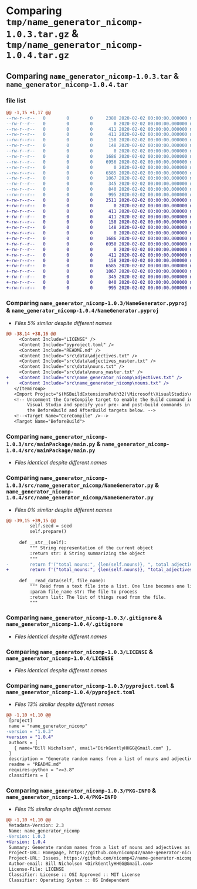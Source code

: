 # Comparing `tmp/name_generator_nicomp-1.0.3.tar.gz` & `tmp/name_generator_nicomp-1.0.4.tar.gz`

## Comparing `name_generator_nicomp-1.0.3.tar` & `name_generator_nicomp-1.0.4.tar`

### file list

```diff
@@ -1,15 +1,17 @@
--rw-r--r--   0        0        0     2380 2020-02-02 00:00:00.000000 name_generator_nicomp-1.0.3/NameGenerator.pyproj
--rw-r--r--   0        0        0        0 2020-02-02 00:00:00.000000 name_generator_nicomp-1.0.3/src/data/__init__.py
--rw-r--r--   0        0        0      411 2020-02-02 00:00:00.000000 name_generator_nicomp-1.0.3/src/data/adjectives.txt
--rw-r--r--   0        0        0      411 2020-02-02 00:00:00.000000 name_generator_nicomp-1.0.3/src/data/adjectives_master.txt
--rw-r--r--   0        0        0      158 2020-02-02 00:00:00.000000 name_generator_nicomp-1.0.3/src/data/nouns.txt
--rw-r--r--   0        0        0      148 2020-02-02 00:00:00.000000 name_generator_nicomp-1.0.3/src/data/nouns_master.txt
--rw-r--r--   0        0        0        0 2020-02-02 00:00:00.000000 name_generator_nicomp-1.0.3/src/mainPackage/__init__.py
--rw-r--r--   0        0        0     1686 2020-02-02 00:00:00.000000 name_generator_nicomp-1.0.3/src/mainPackage/main.py
--rw-r--r--   0        0        0     6956 2020-02-02 00:00:00.000000 name_generator_nicomp-1.0.3/src/name_generator_nicomp/NameGenerator.py
--rw-r--r--   0        0        0        0 2020-02-02 00:00:00.000000 name_generator_nicomp-1.0.3/src/name_generator_nicomp/__init__.py
--rw-r--r--   0        0        0     6585 2020-02-02 00:00:00.000000 name_generator_nicomp-1.0.3/.gitignore
--rw-r--r--   0        0        0     1067 2020-02-02 00:00:00.000000 name_generator_nicomp-1.0.3/LICENSE
--rw-r--r--   0        0        0      345 2020-02-02 00:00:00.000000 name_generator_nicomp-1.0.3/README.md
--rw-r--r--   0        0        0      840 2020-02-02 00:00:00.000000 name_generator_nicomp-1.0.3/pyproject.toml
--rw-r--r--   0        0        0      995 2020-02-02 00:00:00.000000 name_generator_nicomp-1.0.3/PKG-INFO
+-rw-r--r--   0        0        0     2511 2020-02-02 00:00:00.000000 name_generator_nicomp-1.0.4/NameGenerator.pyproj
+-rw-r--r--   0        0        0        0 2020-02-02 00:00:00.000000 name_generator_nicomp-1.0.4/src/data/__init__.py
+-rw-r--r--   0        0        0      411 2020-02-02 00:00:00.000000 name_generator_nicomp-1.0.4/src/data/adjectives.txt
+-rw-r--r--   0        0        0      411 2020-02-02 00:00:00.000000 name_generator_nicomp-1.0.4/src/data/adjectives_master.txt
+-rw-r--r--   0        0        0      158 2020-02-02 00:00:00.000000 name_generator_nicomp-1.0.4/src/data/nouns.txt
+-rw-r--r--   0        0        0      148 2020-02-02 00:00:00.000000 name_generator_nicomp-1.0.4/src/data/nouns_master.txt
+-rw-r--r--   0        0        0        0 2020-02-02 00:00:00.000000 name_generator_nicomp-1.0.4/src/mainPackage/__init__.py
+-rw-r--r--   0        0        0     1686 2020-02-02 00:00:00.000000 name_generator_nicomp-1.0.4/src/mainPackage/main.py
+-rw-r--r--   0        0        0     6950 2020-02-02 00:00:00.000000 name_generator_nicomp-1.0.4/src/name_generator_nicomp/NameGenerator.py
+-rw-r--r--   0        0        0        0 2020-02-02 00:00:00.000000 name_generator_nicomp-1.0.4/src/name_generator_nicomp/__init__.py
+-rw-r--r--   0        0        0      411 2020-02-02 00:00:00.000000 name_generator_nicomp-1.0.4/src/name_generator_nicomp/adjectives.txt
+-rw-r--r--   0        0        0      158 2020-02-02 00:00:00.000000 name_generator_nicomp-1.0.4/src/name_generator_nicomp/nouns.txt
+-rw-r--r--   0        0        0     6585 2020-02-02 00:00:00.000000 name_generator_nicomp-1.0.4/.gitignore
+-rw-r--r--   0        0        0     1067 2020-02-02 00:00:00.000000 name_generator_nicomp-1.0.4/LICENSE
+-rw-r--r--   0        0        0      345 2020-02-02 00:00:00.000000 name_generator_nicomp-1.0.4/README.md
+-rw-r--r--   0        0        0      840 2020-02-02 00:00:00.000000 name_generator_nicomp-1.0.4/pyproject.toml
+-rw-r--r--   0        0        0      995 2020-02-02 00:00:00.000000 name_generator_nicomp-1.0.4/PKG-INFO
```

### Comparing `name_generator_nicomp-1.0.3/NameGenerator.pyproj` & `name_generator_nicomp-1.0.4/NameGenerator.pyproj`

 * *Files 5% similar despite different names*

```diff
@@ -38,14 +38,16 @@
     <Content Include="LICENSE" />
     <Content Include="pyproject.toml" />
     <Content Include="README.md" />
     <Content Include="src\data\adjectives.txt" />
     <Content Include="src\data\adjectives_master.txt" />
     <Content Include="src\data\nouns.txt" />
     <Content Include="src\data\nouns_master.txt" />
+    <Content Include="src\name_generator_nicomp\adjectives.txt" />
+    <Content Include="src\name_generator_nicomp\nouns.txt" />
   </ItemGroup>
   <Import Project="$(MSBuildExtensionsPath32)\Microsoft\VisualStudio\v$(VisualStudioVersion)\Python Tools\Microsoft.PythonTools.targets" />
   <!-- Uncomment the CoreCompile target to enable the Build command in
        Visual Studio and specify your pre- and post-build commands in
        the BeforeBuild and AfterBuild targets below. -->
   <!--<Target Name="CoreCompile" />-->
   <Target Name="BeforeBuild">
```

### Comparing `name_generator_nicomp-1.0.3/src/mainPackage/main.py` & `name_generator_nicomp-1.0.4/src/mainPackage/main.py`

 * *Files identical despite different names*

### Comparing `name_generator_nicomp-1.0.3/src/name_generator_nicomp/NameGenerator.py` & `name_generator_nicomp-1.0.4/src/name_generator_nicomp/NameGenerator.py`

 * *Files 0% similar despite different names*

```diff
@@ -39,15 +39,15 @@
         self.seed = seed
         self.prepare()
 
     def __str__(self):
         """ String representation of the current object
         :return str: A String summarizing the object
         """
-        return f'("total nouns:", {len(self.nouns)}, ", total adjectives:", {len(self.adjectives)}, , ", total generated names: ", {len(self.used_names)})'
+        return f'("total_nouns:", {len(self.nouns)}, "total_adjectives:", {len(self.adjectives)}, "total_generated_names: ", {len(self.used_names)})'
         
     def __read_data(self, file_name):
         """ Read from a text file into a list. One line becomes one list element.
         :param file_name str: The file to process
         :return list: The list of things read from the file.
         """
```

### Comparing `name_generator_nicomp-1.0.3/.gitignore` & `name_generator_nicomp-1.0.4/.gitignore`

 * *Files identical despite different names*

### Comparing `name_generator_nicomp-1.0.3/LICENSE` & `name_generator_nicomp-1.0.4/LICENSE`

 * *Files identical despite different names*

### Comparing `name_generator_nicomp-1.0.3/pyproject.toml` & `name_generator_nicomp-1.0.4/pyproject.toml`

 * *Files 13% similar despite different names*

```diff
@@ -1,10 +1,10 @@
 [project]
 name = "name_generator_nicomp"
-version = "1.0.3"
+version = "1.0.4"
 authors = [
   { name="Bill Nicholson", email="DirkGentlyHHGG@Gmail.com" },
 ]
 description = "Generate random names from a list of nouns and adjectives as you might see in a Kahoot game. I'm not affiliated with Kahoot except as an end-user."
 readme = "README.md"
 requires-python = ">=3.8"
 classifiers = [
```

### Comparing `name_generator_nicomp-1.0.3/PKG-INFO` & `name_generator_nicomp-1.0.4/PKG-INFO`

 * *Files 1% similar despite different names*

```diff
@@ -1,10 +1,10 @@
 Metadata-Version: 2.3
 Name: name_generator_nicomp
-Version: 1.0.3
+Version: 1.0.4
 Summary: Generate random names from a list of nouns and adjectives as you might see in a Kahoot game. I'm not affiliated with Kahoot except as an end-user.
 Project-URL: Homepage, https://github.com/nicomp42/name-generator-nicomp
 Project-URL: Issues, https://github.com/nicomp42/name-generator-nicomp/issues
 Author-email: Bill Nicholson <DirkGentlyHHGG@Gmail.com>
 License-File: LICENSE
 Classifier: License :: OSI Approved :: MIT License
 Classifier: Operating System :: OS Independent
```

